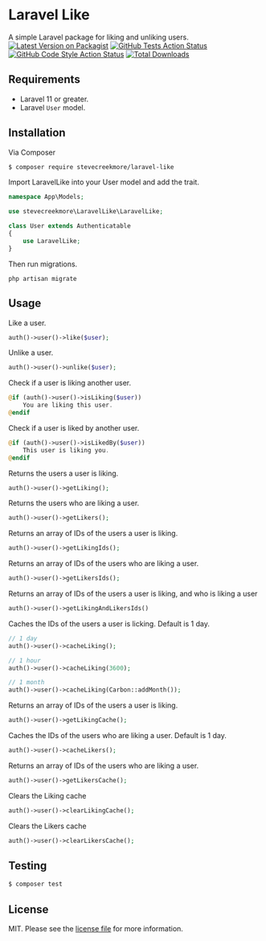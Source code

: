 # Laravel Like

A simple Laravel package for liking and unliking users.
[![Latest Version on Packagist](https://img.shields.io/packagist/v/stevecreekmore/laravel-like.svg?style=flat-square)](https://packagist.org/packages/stevecreekmore/laravel-like)
[![GitHub Tests Action Status](https://img.shields.io/github/actions/workflow/status/stevecreekmore/laravel-like/run-tests.yml?branch=main&label=tests&style=flat-square)](https://github.com/stevecreekmore/laravel-like/actions?query=workflow%3Arun-tests+branch%3Amain)
[![GitHub Code Style Action Status](https://img.shields.io/github/actions/workflow/status/stevecreekmore/laravel-like/fix-php-code-style-issues.yml?branch=main&label=code%20style&style=flat-square)](https://github.com/stevecreekmore/laravel-like/actions?query=workflow%3A"Fix+PHP+code+style+issues"+branch%3Amain)
[![Total Downloads](https://img.shields.io/packagist/dt/stevecreekmore/laravel-like.svg?style=flat-square)](https://packagist.org/packages/stevecreekmore/laravel-like)

## Requirements
- Laravel 11 or greater.
- Laravel `User` model.

## Installation

Via Composer

``` bash
$ composer require stevecreekmore/laravel-like
```

Import LaravelLike into your User model and add the trait.

```php
namespace App\Models;

use stevecreekmore\LaravelLike\LaravelLike;

class User extends Authenticatable
{
    use LaravelLike;
}
```

Then run migrations.

```
php artisan migrate
```

## Usage

Like a user.
```php
auth()->user()->like($user);
```

Unlike a user.
```php
auth()->user()->unlike($user);
```

Check if a user is liking another user.
```php
@if (auth()->user()->isLiking($user))
    You are liking this user.
@endif
```

Check if a user is liked by another user.
```php
@if (auth()->user()->isLikedBy($user))
    This user is liking you.
@endif
```

Returns the users a user is liking.
```php
auth()->user()->getLiking();
```

Returns the users who are liking a user.
```php
auth()->user()->getLikers();
```

Returns an array of IDs of the users a user is liking.
```php
auth()->user()->getLikingIds();
```

Returns an array of IDs of the users who are liking a user.
```php
auth()->user()->getLikersIds();
```

Returns an array of IDs of the users a user is liking, and who is liking a user
```php
auth()->user()->getLikingAndLikersIds()
```

Caches the IDs of the users a user is licking. Default is 1 day.
```php
// 1 day
auth()->user()->cacheLiking();

// 1 hour
auth()->user()->cacheLiking(3600);

// 1 month
auth()->user()->cacheLiking(Carbon::addMonth());
```

Returns an array of IDs of the users a user is liking.
```php
auth()->user()->getLikingCache();
```

Caches the IDs of the users who are liking a user. Default is 1 day.
```php
auth()->user()->cacheLikers();
```

Returns an array of IDs of the users who are liking a user.
```php
auth()->user()->getLikersCache();
```

Clears the Liking cache
```php
auth()->user()->clearLikingCache();
```

Clears the Likers cache
```php
auth()->user()->clearLikersCache();
```

## Testing

``` bash
$ composer test
```

## License

MIT. Please see the [license file](license.md) for more information.

